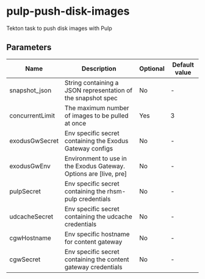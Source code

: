 # pulp-push-disk-images

Tekton task to push disk images with Pulp

## Parameters

| Name            | Description                                                       | Optional | Default value |
|-----------------|-------------------------------------------------------------------|----------|---------------|
| snapshot_json   | String containing a JSON representation of the snapshot spec      | No       | -             |
| concurrentLimit | The maximum number of images to be pulled at once                 | Yes      | 3             |
| exodusGwSecret  | Env specific secret containing the Exodus Gateway configs         | No       | -             |
| exodusGwEnv     | Environment to use in the Exodus Gateway. Options are [live, pre] | No       | -             |
| pulpSecret      | Env specific secret containing the rhsm-pulp credentials          | No       | -             |
| udcacheSecret   | Env specific secret containing the udcache credentials            | No       | -             |
| cgwHostname     | Env specific hostname for content gateway                         | No       | -             |
| cgwSecret       | Env specific secret containing the content gateway credentials    | No       | -             |
